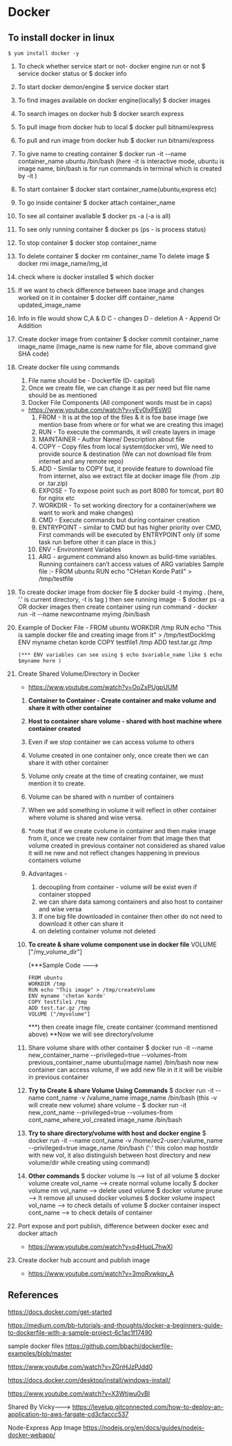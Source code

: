# Docker 


## To install docker in linux
    $ yum install docker -y

1. To check whether service start or not- docker engine run or not
    $ service docker status 
    or
    $ docker info
2. To start docker demon/engine
    $ service docker start
3. To find images available on docker engine(locally)
    $ docker images
4. To search images on docker hub 
    $ docker search express
5. To pull image from docker hub to local 
    $ docker pull bitnami/express
6. To pull and run image from docker hub
    $ docker run bitnami/express
7. To give name to creating container 
    $ docker run -it --name container_name ubuntu /bin/bash
    (here -it is interactive mode, ubuntu is image name, bin/bash is for run commands in terminal which is created by -it )
8. To start container
    $ docker start container_name(ubuntu,express etc)
9. To go inside container 
    $ docker attach container_name
10. To see all container available 
    $ docker ps -a 
    (-a is all)
11. To see only running container
    $ docker ps
    (ps - is process status)
12. To stop container
    $ docker stop container_name
13. To delete container
    $ docker rm container_name
    To delete image
    $ docker rmi image_name/img_id
14. check where is docker installed
    $ which docker
15. If we want to check difference between base image and changes worked on it in container 
    $ docker diff container_name updated_image_name
16. Info in file would show C,A & D 
    C - changes
    D - deletion
    A - Append Or Addition 
17. Create docker image from container
    $ docker commit container_name image_name 
    (image_name is new name for file, above command give SHA code)
18. Create docker file using commands 
    1. File name should be - Dockerfile (D- capital)
    2. Once we create file, we can change it as per need but file name should be as mentioned
    3. Docker File Components (All component words must be in caps)
    - https://www.youtube.com/watch?v=vEv0IxPEsW0
        1. FROM - It is at the top of the files & it is foe base image (we mention base from where or for what we are creating this image)
        2. RUN - To execute the commands, it will create layers in image
        3. MAINTAINER - Author Name/ Description about file
        4. COPY - Copy files from local system(docker vm), We need to provide source & destination
            (We can not download file from internet and any remote repo)
        5. ADD - Similar to COPY but, it provide feature to download file from internet, 
            also we extract file at docker image file (from .zip or .tar.zip)
        6. EXPOSE - To expose point such as port 8080 for tomcat, port 80 for nginx etc
        7. WORKDIR - To set working directory for  a container(where we want to work and make changes)
        8. CMD - Execute commands but during container creation 
        9. ENTRYPOINT - similar to CMD but has higher priority over CMD, 
            First commands will be executed by ENTRYPOINT only (if some task run before other it can place in this.)
        10. ENV - Environment Variables 
        11. ARG - argument command also known as build-time variables. Running containers can’t access values of ARG variables
    Sample file :- 
        FROM ubuntu
        RUN echo "CHetan Korde Patil" > /tmp/testfile
19. To create docker image from docker file 
    $ docker build -t myimg . 
    (here, '.' is current directory, -t is tag )
    then see running image - $ docker ps -a  OR docker images
    then create container using run command - docker run -it --name newcontname myimg /bin/bash

20. Example of Docker File - 
        FROM ubuntu
        WORKDIR /tmp
        RUN echo "This is sample docker file and creating image from it" > /tmp/testDockImg
        ENV myname chetan korde 
        COPY testfile1 /tmp
        ADD test.tar.gz /tmp
        
        (*** ENV variables can see using $ echo $variable_name like $ echo $myname here )

21. Create Shared Volume/Directory in Docker
    - https://www.youtube.com/watch?v=OoZxPUgpUUM
    1. **Container to Container - Create container and make volume and share it with other container**
    2. **Host to container share volume - shared with host machine where container created**
    3. Even if we stop container we can access volume to others
    4. Volume created in one container only, once create then we can share it with other container
    5. Volume only create at the time of creating container, we must mention it to create.
    6. Volume can be shared with n number of containers
    7. When we add something in volume it will reflect in other container where volume is shared and wise versa.
    8. *note that if we create cvolume in container and then make image from it, once we create new container
        from that image then that volume created in previous container not considered as shared value it will ne new and not reflect changes happening in previous containers volume

    9. Advantages - 
        1. decoupling from container - volume will be exist even if container stopped
        2. we can share data samong containers and also host to container and wise versa
        3. If one big file downloaded in container then other do not need to download it other can share it
        4. on deleting container volume not deleted

    10. **To create & share volume component use in docker file**
        VOLUME ["/my_volume_dir"] 
        
        (***Sample Code --->

            FROM ubuntu
            WORKDIR /tmp
            RUN echo "This image" > /tmp/createVolume
            ENV myname 'chetan korde'
            COPY testfile1 /tmp
            ADD test.tar.gz /tmp
            VOLUME ["/myvolume"]

        ***)
        then create image file, create container (command mentioned above)
        **Now we will see directory/volume

    11. Share volume share with other container
        $ docker run -it  --name new_container_name --privileged=true --volumes-from previous_container_name ubuntu(image name) /bin/bash
        now new container can access volume, if we add new file in it it will be visible in previous container

    12. **Try to Create & share Volume Using Commands**
        $ docker run -it --name cont_name -v /valume_name image_name /bin/bash
        (this -v will create new volume)
        share volume - $ docker run -it new_cont_name --privileged=true --volumes-from cont_name_where_vol_created image_name /bin/bash 

    13. **Try to share directory/volume with host and docker engine**
        $ docker run -it --name cont_name -v /home/ec2-user:/valume_name --privileged=true image_name /bin/bash 
        (':' this colon map hostdir with new vol, it also distinguish between host directory and new volume/dir while creating using command)
    
    14. **Other commands**
        $ docker volume ls --> list of all volume 
        $ docker volume create vol_name --> create normal volume locally
        $ docker volume rm vol_name --> delete used volume
        $ docker volume prune --> It remove all unused docker volumes
        $ docker volume inspect vol_name --> to check details of volume
        $ docker container inspect cont_name --> to check details of container


22. Port expose and port publish, difference between docker exec and docker attach 
    - https://www.youtube.com/watch?v=p4HuoL7hwXI
23. Create docker hub account and publish image 
    - https://www.youtube.com/watch?v=3moRvwkqy_A

## References
https://docs.docker.com/get-started

https://medium.com/bb-tutorials-and-thoughts/docker-a-beginners-guide-to-dockerfile-with-a-sample-project-6c1ac1f17490

sample docker files
https://github.com/bbachi/dockerfile-examples/blob/master

https://www.youtube.com/watch?v=ZGnHJzPJdd0

https://docs.docker.com/desktop/install/windows-install/

https://www.youtube.com/watch?v=X3Wtjwu0vBI

Shared By Vicky--->
https://levelup.gitconnected.com/how-to-deploy-an-application-to-aws-fargate-cd3cfaccc537

Node-Express App Image
https://nodejs.org/en/docs/guides/nodejs-docker-webapp/
